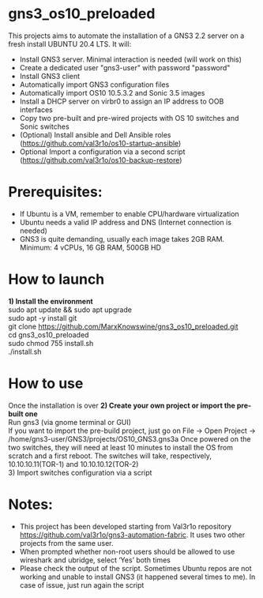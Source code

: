 
# gns3_os10_preloaded

This projects aims to automate the installation of a GNS3 2.2 server on a fresh install UBUNTU 20.4 LTS.
It will:
- Install GNS3 server. Minimal interaction is needed (will work on this)
- Create a dedicated user "gns3-user" with password "password"
- Install GNS3 client
- Automatically import GNS3 configuration files
- Automatically import OS10 10.5.3.2 and Sonic 3.5 images
- Install a DHCP server on virbr0 to assign an IP address to OOB interfaces
- Copy two pre-built and pre-wired projects with OS 10 switches and Sonic switches
- (Optional) Install ansible and Dell Ansible roles (https://github.com/val3r1o/os10-startup-ansible)
- Optional Import a configuration via a second script (https://github.com/val3r1o/os10-backup-restore)

# Prerequisites:
- If Ubuntu is a VM, remember to enable CPU/hardware virtualization
- Ubuntu needs a valid IP address and DNS (Internet connection is needed)
- GNS3 is quite demanding, usually each image takes 2GB RAM. Minimum: 4 vCPUs, 16 GB RAM, 500GB HD

# How to launch
<strong>1) Install the environment</strong></br>
sudo apt update && sudo apt upgrade</br>
sudo apt -y install git</br>
git clone https://github.com/MarxKnowswine/gns3_os10_preloaded.git</br>
cd gns3_os10_preloaded</br>
sudo chmod 755 install.sh</br>
./install.sh</br>

# How to use
Once the installation is over
<strong>2) Create your own project or import the pre-built one</strong></br>
Run gns3 (via gnome terminal or GUI)</br>
If you want to import the pre-build project, just go on File -> Open Project -> /home/gns3-user/GNS3/projects/OS10_GNS3.gns3a
Once powered on the two switches, they will need at least 10 minutes to install the OS from scratch and a first reboot. The switches will take, respectively, 10.10.10.11(TOR-1) and 10.10.10.12(TOR-2)</br>
3) Import switches configuration via a script</br>


# Notes:
- This project has been developed starting from Val3r1o repository https://github.com/val3r1o/gns3-automation-fabric. It uses two other projects from the same user.
- When prompted whether non-root users should be allowed to use wireshark and ubridge, select ‘Yes’ both times
- Please check the output of the script. Sometimes Ubuntu repos are not working and unable to install GNS3 (it happened several times to me). In case of issue, just run again the script
